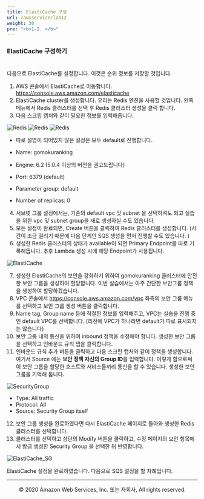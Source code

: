 ```yaml
---
title: ElastiCache 구성
url: /awsservice/lab12
weight: 30
pre: "<b>1-2. </b>"
---
```


### ElastiCache 구성하기 <br/><br/>

다음으로 ElastiCache를 설정합니다. 이것은 순위 정보를 저장할 것입니다.

1. AWS 콘솔에서 ElastiCache로 이동합니다. https://console.aws.amazon.com/elasticache
2. ElastiCache cluster를 생성합니다. 우리는 Redis 엔진을 사용할 것입니다. 왼쪽 메뉴에서 Redis 클러스터를 선택 후 Redis 클러스터 생성을 클릭 합니다.
3. 다음 스크립 캡처와 같이 필요한 정보를 입력해줍니다.

![Redis](../../images/awsservice/lab12/ElastiCache_Redis01.png)
![Redis](../../images/awsservice/lab12/ElastiCache_Redis02.png)
![Redis](../../images/awsservice/lab12/ElastiCache_Redis03.png)

* 따로 설명이 되어있지 않은 설정은 모두 default로 진행합니다.

* Name: gomokuranking    
* Engine: 6.2 (5.0.4 이상의 버전을 권고드립니다)    
* Port: 6379 (default)    
* Parameter group: default    
* Number of replicas: 0    

4. 서브넷 그룹 설정에서는, 기존의 default vpc 및 subnet 을 선택하셔도 되고 실습을 위한 vpc 및 subnet group을 새로 생성하실 수도 있습니다.
5. 모든 설정이 완료되면, Create 버튼을 클릭하여 Redis 클러스터를 생성합니다. (시간이 조금 걸리기 때문에 다음 단계인 SQS 생성을 먼저 진행할 수도 있습니다. )
6. 생성한 Redis 클러스터의 상태가 available이 되면 Primary Endpoint를 따로 기록해둡니다. 추후 Lambda 생성 시에 해당 Endpoint가 사용됩니다.

![ElastiCache](../../images/awsservice/lab12/ElastiCache_DB.png)

7. 생성한 ElastiCache의 보안을 강화하기 위하여 gomokuranking 클러스터에 안전한 보안 그룹을 생성하여 할당합니다. 이번 실습에서는 아주 간단한 보안그룹 정책을 생성하여 할당하겠습니다.
8. VPC 콘솔에서 https://console.aws.amazon.com/vpc 좌측의 보안 그룹 메뉴를 선택하고 보안 그룹 생성 버튼을 클릭합니다.
9. Name tag, Group name 등에 적절한 정보를 입력해주고, VPC는 실습을 진행 중인 default VPC를 선택합니다. (리전에 VPC가 하나라면 default가 따로 표시되지는 않습니다)
10. 보안 그룹 내의 통신을 위하여 inbound 정책을 수정해야 합니다. 생성한 보안 그룹을 선택하고 인바운드 규칙 탭을 클릭합니다.
11. 인바운드 규칙 추가 버튼을 클릭하고 다음 스크린 캡처와 같이 정책을 생성합니다. 여기서 Source 에는 **보안 정책 자신의 Group ID**를 입력합니다. 이렇게 함으로써 이 보안 그룹을 할당한 호스트와 서비스들끼리 통신을 할 수 있습니다. 생성한 보안 그룹을 기억해 둡니다.

![SecurityGroup](../../images/awsservice/lab12/SecurityGroup.png)

* Type: All traffic    
* Protocol: All    
* Source: Security Group itself    

12. 보안 그룹 생성을 완료하였다면 다시 ElastiCache 페이지로 돌아와 생성한 Redis 클러스터를 선택합니다.
13. 클러스터를 선택하고 상단의 Modify 버튼을 클릭하고, 수정 페이지의 보안 항목에서 방금 생성한 Security Group 을 선택한 뒤 반영합니다.

![ElastiCache_SG](../../images/awsservice/lab12/ElastiCache_SG.png)

ElastiCache 설정을 완료하였습니다. 다음으로 SQS 설정을 할 차례입니다.

---
<p align="center">
© 2020 Amazon Web Services, Inc. 또는 자회사, All rights reserved.
</p>

